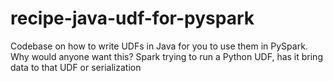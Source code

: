 # recipe-java-udf-for-pyspark
Codebase on how to write UDFs in Java for you to use them in PySpark. Why would anyone want this? Spark trying to run a Python UDF, has it bring data to that UDF or serialization
